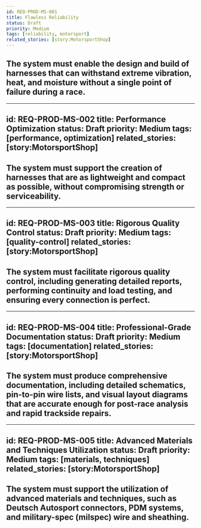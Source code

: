 ```yaml
---
id: REQ-PROD-MS-001
title: Flawless Reliability
status: Draft
priority: Medium
tags: [reliability, motorsport]
related_stories: [story:MotorsportShop]
---
```


## The system must enable the design and build of harnesses that can withstand extreme vibration, heat, and moisture without a single point of failure during a race.

---
id: REQ-PROD-MS-002
title: Performance Optimization
status: Draft
priority: Medium
tags: [performance, optimization]
related_stories: [story:MotorsportShop]
---

## The system must support the creation of harnesses that are as lightweight and compact as possible, without compromising strength or serviceability.

---
id: REQ-PROD-MS-003
title: Rigorous Quality Control
status: Draft
priority: Medium
tags: [quality-control]
related_stories: [story:MotorsportShop]
---

## The system must facilitate rigorous quality control, including generating detailed reports, performing continuity and load testing, and ensuring every connection is perfect.

---
id: REQ-PROD-MS-004
title: Professional-Grade Documentation
status: Draft
priority: Medium
tags: [documentation]
related_stories: [story:MotorsportShop]
---

## The system must produce comprehensive documentation, including detailed schematics, pin-to-pin wire lists, and visual layout diagrams that are accurate enough for post-race analysis and rapid trackside repairs.

---
id: REQ-PROD-MS-005
title: Advanced Materials and Techniques Utilization
status: Draft
priority: Medium
tags: [materials, techniques]
related_stories: [story:MotorsportShop]
---

## The system must support the utilization of advanced materials and techniques, such as Deutsch Autosport connectors, PDM systems, and military-spec (milspec) wire and sheathing.
